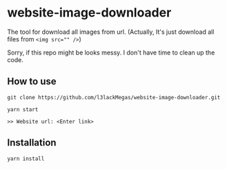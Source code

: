# website-image-downloader
The tool for download all images from url. (Actually, It's just download all files from ```<img src="" />```)

Sorry, if this repo might be looks messy. I don't have time to clean up the code.

## How to use
```
git clone https://github.com/l3lackMegas/website-image-downloader.git

yarn start

>> Website url: <Enter link>
```

## Installation
```
yarn install
```
